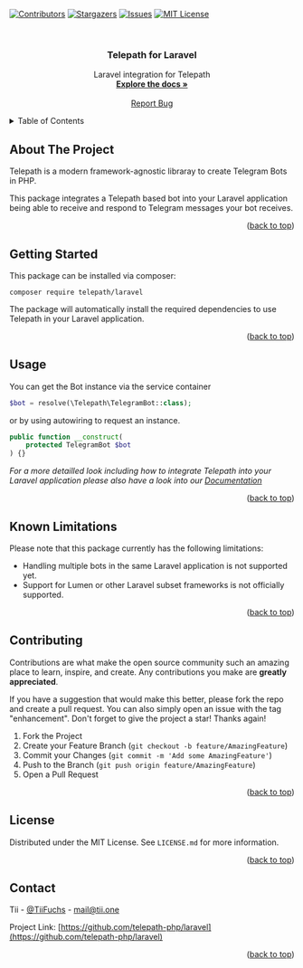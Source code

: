 <a name="readme-top"></a>

[![Contributors][contributors-shield]][contributors-url]
[![Stargazers][stars-shield]][stars-url]
[![Issues][issues-shield]][issues-url]
[![MIT License][license-shield]][license-url]


<!-- PROJECT LOGO -->
<br />
<div align="center">
  <h3 align="center">Telepath for Laravel</h3>

  <p align="center">
    Laravel integration for Telepath
    <br />
    <a href="https://telepath-php.dev/docs/getting-started/laravel"><strong>Explore the docs »</strong></a>
    <br />
    <br />
    <a href="https://github.com/telepath-php/laravel/issues">Report Bug</a>
  </p>
</div>



<!-- TABLE OF CONTENTS -->
<details>
  <summary>Table of Contents</summary>
  <ol>
    <li><a href="#about-the-project">About The Project</a></li>
    <li><a href="#getting-started">Getting Started</a></li>
    <li><a href="#usage">Usage</a></li>
    <li><a href="#known-limitations">Known Limitations</a></li>
    <li><a href="#contributing">Contributing</a></li>
    <li><a href="#license">License</a></li>
    <li><a href="#contact">Contact</a></li>
  </ol>
</details>



<!-- ABOUT THE PROJECT -->
## About The Project

Telepath is a modern framework-agnostic libraray to create Telegram Bots in PHP.

This package integrates a Telepath based bot into your Laravel application being able to receive and respond to Telegram messages your bot receives.

<p align="right">(<a href="#readme-top">back to top</a>)</p>



<!-- GETTING STARTED -->
## Getting Started

This package can be installed via composer:

`composer require telepath/laravel`

The package will automatically install the required dependencies to use Telepath in your Laravel application.

<p align="right">(<a href="#readme-top">back to top</a>)</p>


<!-- USAGE EXAMPLES -->
## Usage

You can get the Bot instance via the service container

```php
$bot = resolve(\Telepath\TelegramBot::class);
```

or by using autowiring to request an instance.

```php
public function __construct(
    protected TelegramBot $bot
) {}
```

_For a more detailled look including how to integrate Telepath into your Laravel application please also have a look into our [Documentation][docs]_

<p align="right">(<a href="#readme-top">back to top</a>)</p>



<!-- KNOWN LIMITATIONS -->
## Known Limitations
Please note that this package currently has the following limitations:
* Handling multiple bots in the same Laravel application is not supported yet.
* Support for Lumen or other Laravel subset frameworks is not officially supported.

<p align="right">(<a href="#readme-top">back to top</a>)</p>


<!-- CONTRIBUTING -->
## Contributing

Contributions are what make the open source community such an amazing place to learn, inspire, and create. Any contributions you make are **greatly appreciated**.

If you have a suggestion that would make this better, please fork the repo and create a pull request. You can also simply open an issue with the tag "enhancement".
Don't forget to give the project a star! Thanks again!

1. Fork the Project
2. Create your Feature Branch (`git checkout -b feature/AmazingFeature`)
3. Commit your Changes (`git commit -m 'Add some AmazingFeature'`)
4. Push to the Branch (`git push origin feature/AmazingFeature`)
5. Open a Pull Request

<p align="right">(<a href="#readme-top">back to top</a>)</p>



<!-- LICENSE -->
## License

Distributed under the MIT License. See `LICENSE.md` for more information.

<p align="right">(<a href="#readme-top">back to top</a>)</p>



<!-- CONTACT -->
## Contact

Tii - [@TiiFuchs](https://twitter.com/TiiFuchs) - mail@tii.one

Project Link: [https://github.com/telepath-php/laravel](https://github.com/telepath-php/laravel)

<p align="right">(<a href="#readme-top">back to top</a>)</p>




<!-- MARKDOWN LINKS & IMAGES -->
<!-- https://www.markdownguide.org/basic-syntax/#reference-style-links -->
[contributors-shield]: https://img.shields.io/github/contributors/telepath-php/laravel.svg?style=for-the-badge
[contributors-url]: https://github.com/telepath-php/laravel/graphs/contributors
[stars-shield]: https://img.shields.io/github/stars/telepath-php/laravel.svg?style=for-the-badge
[stars-url]: https://github.com/telepath-php/laravel/stargazers
[issues-shield]: https://img.shields.io/github/issues/telepath-php/laravel.svg?style=for-the-badge
[issues-url]: https://github.com/telepath-php/laravel/issues
[license-shield]: https://img.shields.io/github/license/telepath-php/laravel.svg?style=for-the-badge
[license-url]: https://github.com/telepath-php/laravel/blob/master/LICENSE.txt

[docs]: https://telepath-php.dev

